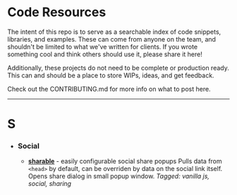 # Code Resources
The intent of this repo is to serve as a searchable index of code snippets, libraries, and examples. These can come from anyone on the team, and shouldn't be limited to what we've written for clients. If you wrote something cool and think others should use it, please share it here!

Additionally, these projects do not need to be complete or production ready. This can and should be a place to store WIPs, ideas, and get feedback.

Check out the CONTRIBUTING.md for more info on what to post here.

* * *

# S
- ### Social
  - **[sharable](https://github.com/estrattonbailey/sharable)** - easily configurable social share popups
  Pulls data from `<head>` by default, can be overriden by data on the social link itself. Opens share dialog in small popup window.
  *Tagged: vanilla js, social, sharing* 

